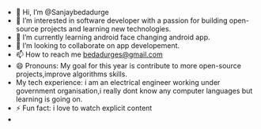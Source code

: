 - 👋 Hi, I’m @Sanjaybedadurge
- 👀 I’m interested in software developer with a passion for building open-source projects and learning new technologies.
- 🌱 I’m currently learning android face changing android app.
- 💞️ I’m looking to collaborate on app developement.
- 📫 How to reach me bedadurges@gmail.com
- 😄 Pronouns: My goal for this year is contribute to more open-source projects,improve algorithms skills.
- My tech experience: i am an electrical engineer working under government organisation,i really dont know any computer languages but learning is going on.
- ⚡ Fun fact: i love to watch explicit content
- 

<!---
Sanjaybedadurge/Sanjaybedadurge is a ✨ special ✨ repository because its `README.md` (this file) appears on your GitHub profile.
You can click the Preview link to take a look at your changes.
--->
